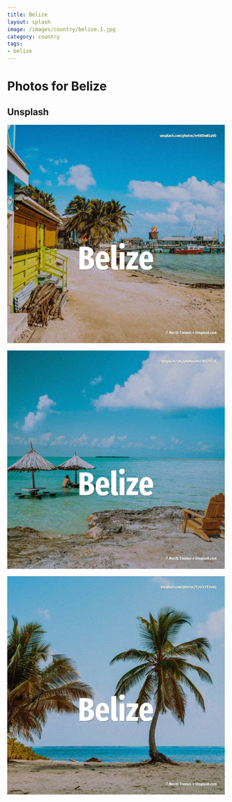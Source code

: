 ```yaml
---
title: Belize
layout: splash
image: /images/country/belize.1.jpg
category: country
tags:
- belize
---
```

# Photos for Belize

## Unsplash

![Belize](/images/country/belize.1.jpg)

![Belize](/images/country/belize.2.jpg)

![Belize](/images/country/belize.3.jpg)